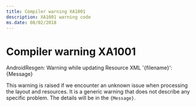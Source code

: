```yaml
---
title: Compiler warning XA1001
description: XA1001 warning code
ms.date: 08/02/2018
---
```

# Compiler warning XA1001

AndroidResgen: Warning while updating Resource XML '{filename}': {Message}

This warning is raised if we encounter an unknown issue when processing
the layout and resources. It is a generic warning that does not describe 
any specific problem. The details will be in the `{Message}`.
